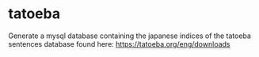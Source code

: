 # tatoeba

Generate a mysql database containing the japanese indices of the tatoeba sentences database found here: https://tatoeba.org/eng/downloads

